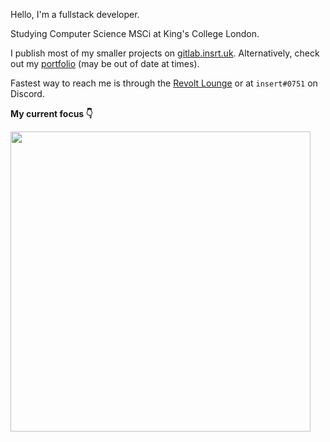 Hello, I'm a fullstack developer.

Studying Computer Science MSCi at King's College London.

I publish most of my smaller projects on [gitlab.insrt.uk](https://gitlab.insrt.uk).
Alternatively, check out my [portfolio](https://insrt.uk/projects) (may be out of date at times).

Fastest way to reach me is through the [Revolt Lounge](https://rvlt.gg/Testers) or at `insert#0751` on Discord.

**My current focus 👇**

[<img src="https://autumn.revolt.chat/attachments/T2aP669seOYxdBvbOOyiuowuxeIV389iAOe3hYPJKS/Motto%20(1).png" width="480" />](https://revolt.chat)

<img src="https://hits.link/hits?url=https%3A%2F%2Fgithub.com%2Finsertish" width="0" />
